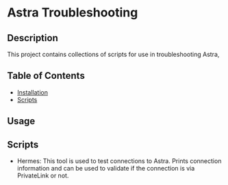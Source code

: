 # Astra Troubleshooting

## Description
This project contains collections of scripts for use in troubleshooting Astra,

## Table of Contents
- [Installation](#usage)
- [Scripts](#scripts)

## Usage

## Scripts
- Hermes: This tool is used to test connections to Astra. Prints connection information and can be used to validate if the connection is via PrivateLink or not.